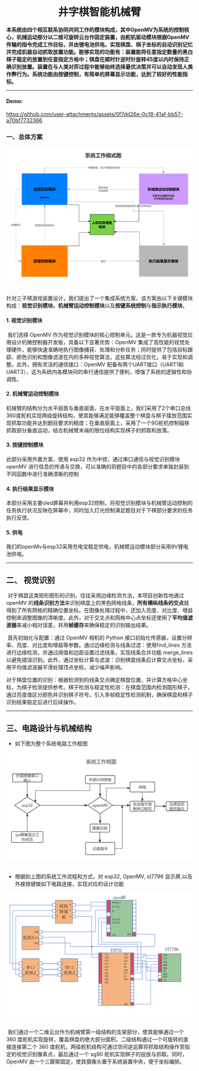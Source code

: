 <h1 align='center'>井字棋智能机械臂
</h1>

​	**本系统由四个相互联系协同共同工作的模块构成，其中OpenMV为系统的控制核心，机械运动部分以二维可旋转云台作固定装置，由舵机驱动模块根据OpenMV传输的指令完成工作目标，并由锂电池供电，实现棋盘、棋子坐标的自动识别记忆并完成机器自动抓取放置功能。能够实现的功能有：装置能将任意指定数量的黑白棋子稳定的放置到任意指定方格中；棋盘在顺时针逆时针旋转45度以内时保持正确识别放置。装置在与人类对弈过程中能够始终选择最优决策并可以自动发现人类作弊行为。系统功能由按键控制，有简单的屏幕显示功能，达到了较好的性能指标。**

---



#### Demo:


https://github.com/user-attachments/assets/0f7dd26e-0c18-41af-bb57-a70bf7732366




### 一、总体方案

<div align="center">
  <img src="imgs/pipeline.png"/>
</div><br/>

​	针对三子棋游戏装置设计，我们提出了一个集成系统方案，该方案由以下关键模块构成：**视觉识别模块、机械臂运动控制模块**以及**按键系统控制**与**指示执行模块**。

#### 1. 视觉识别模块

​	我们选择 OpenMV 作为视觉识别模块的核心控制单元。这是一款专为机器视觉应用设计的微控制器开发板，具备以下显著优势：OpenMV 集成了高性能的视觉处理硬件，能够快速准确地执行图像捕获、处理和分析任务；同时提供了包括目标跟踪、颜色识别和图像滤波在内的多种视觉算法，这些算法经过优化，易于实现和调整。此外，拥有灵活的通信接口：OpenMV 配备有两个UART接口（UART1和UART3），这为系统内各模块间的串行通信提供了便利，增强了系统的逻辑性和协调性。

#### 2. 机械臂运动控制模块

​	机械臂的结构分为水平层面与垂直层面，在水平层面上，我们采用了2个串口总线360度舵机实现两级旋转结构，使其能够满足能够覆盖整个棋盘与棋子摆放范围实现抓取功能并达到题目要求的精度；在垂直层面上，采用了一个9G舵机控制磁铁抓取部分垂直运动，结合机械臂末端的限位结构实现棋子的抓取和放落。

#### 3. 按键控制模块

此部分采用外置方案，使用 esp32 作为中控，通过串口通信与视觉识别模块openMV 进行信息的传递与交换，可以准确的将题目中的各部分要求单独封装到不同函数中进行准确清晰的控制

#### 4. 执行结果显示模块

​	本部分采用主要oled屏幕并利用esp32控制，将视觉识别模块与机械臂运动控制的任务执行状况反映在屏幕中，同时加入灯光控制满足题目对于下棋部分要求的任务执行反馈。

#### 5. 供电

​	我们的openMv与esp32采用充电宝稳定供电，机械臂运动模块部分采用9V锂电池供电。

---



## 二、 视觉识别

​	对于棋盘这类矩形图形的识别，往往采用边缘检测方法，本项目创新性地通过 openMV 的**线条识别方法**来识别棋盘上的黑色网格线条，**所有横纵线条的交点**就得到了所有网格的精确位置坐标。在图像处理过程中，还加入亮度、对比度、增益控制来调整图像的清晰度。此外，对于交叉点和网格中心点坐标还使用了**平均值滤波器**来减小相对误差，并用**帧缓存**来确保稳定的识别输出结果。

​	首先初始化与配置：通过 OpenMV 相机的 Python 接口初始化传感器，设置分辨率、亮度、对比度和增益等参数。通过边缘检测与线条过滤：使用find_lines 方法进行边缘检测，并通过阈值和边距设置过滤线条，实现线条合并功能 merge_lines 以避免错误识别。此外，通过坐标计算与滤波：识别棋盘线条后计算交点坐标，采用平均值滤波器平滑处理顶点坐标，减少噪声影响。

​	对于棋盘位置的识别：根据检测到的线条交点确定棋盘位置，并计算方格中心坐标，为棋子检测提供参考。棋子检测与稳定性检测：在棋盘范围内检测圆形棋子，通过亮度值区分颜色并识别棋子符号。引入多帧稳定性检测机制，确保棋盘和棋子识别结果稳定后进行后续操作。

---



## 三、电路设计与机械结构

- 如下图为整个系统电路工作框图

<div align="center">
  <img src="imgs/circuitry1.png"/>
</div><br/>

- 根据如上图的系统工作流程和方式，对 esp32, OpenMV, st7796 显示屏,以及外接按键做如下电路连接，实现对应的设计功能

<div align="center">
  <img src="imgs/circuitry2.png"/>
</div><br/>

​	我们通过一个二维云台作为机械臂第一级结构的支架部分，使其能够通过一个 360 度舵机实现旋转，覆盖棋盘的绝大部分面积。二级结构通过一个可旋转的直接连接第二个 360 度舵机，两级舵机结构可通过空间逆运算将抓取结构操作至指定的视觉识别像素点，最后通过一个 sg90 舵机实现棋子的投放与抓取。同时，OpenMV 由一个三脚架固定，使其摄像头置于系统装置中央，便于坐标编排。

